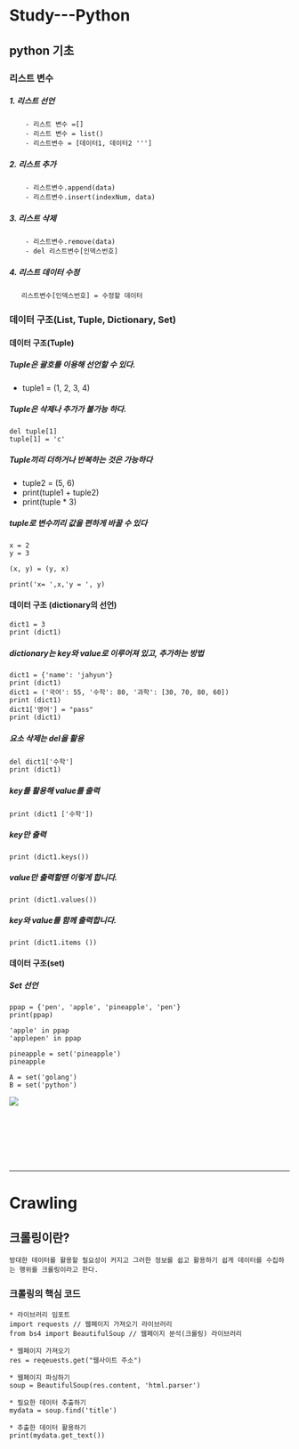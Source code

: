 # Study---Python

<a name="readme-top"></a>
## python 기초

### 리스트 변수

##### 1. 리스트 선언
```
    - 리스트 변수 =[]
    - 리스트 변수 = list()
    - 리스트변수 = [데이터1, 데이터2 ''']
```
##### 2. 리스트 추가
```
    - 리스트변수.append(data)
    - 리스트변수.insert(indexNum, data)
```
##### 3. 리스트 삭제
```
    - 리스트변수.remove(data)
    - del 리스트변수[인덱스번호]
```
##### 4. 리스트 데이터 수정
```
   리스트변수[인덱스번호] = 수정할 데이터
```

  
### 데이터 구조(List, Tuple, Dictionary, Set)

#### 데이터 구조(Tuple)

##### Tuple은 괄호를 이용해 선언할 수 있다.
  - tuple1 = (1, 2, 3, 4)

##### Tuple은 삭제나 추가가 불가능 하다.
    del tuple[1]
    tuple[1] = 'c'

##### Tuple끼리 더하거나 반복하는 것은 가능하다
- tuple2 = (5, 6) <br>
- print(tuple1 + tuple2) <br>
- print(tuple * 3)

#####  tuple로 변수끼리 값을 편하게 바꿀 수 있다
    x = 2 
    y = 3

    (x, y) = (y, x)

    print('x= ',x,'y = ', y)

#### 데이터 구조 (dictionary의 선언)
    dict1 = 3
    print (dict1)
    
##### dictionary는 key와 value로 이루어져 있고, 추가하는 방법
    dict1 = {'name': 'jahyun'} 
    print (dict1)
    dict1 = ('국어': 55, '수학': 80, '과학': [30, 70, 80, 60])
    print (dict1)
    dict1['영어'] = "pass"
    print (dict1)
##### 요소 삭제는 del을 활용
    del dict1['수학']
    print (dict1)

##### key를 활용해 value를 출력
    print (dict1 ['수학'])

##### key만 출력
    print (dict1.keys())

##### value만 출력할땐 이렇게 합니다.
    print (dict1.values())

##### key와 value를 함께 출력합니다.
    print (dict1.items ())

#### 데이터 구조(set)

##### Set 선언
    
    ppap = {'pen', 'apple', 'pineapple', 'pen'}
    print(ppap)

    'apple' in ppap
    'applepen' in ppap
    
    pineapple = set('pineapple')
    pineapple
    
    A = set('golang')
    B = set('python')

<img src="https://github.com/code-hyun/study_python_crawling/assets/122762287/c6ce7111-7143-4107-87bc-d00435ae83c8" align="left">

<br><br><br><br><br><br><br>

------------------------------------------------------------------------------------------------------------------------------
# Crawling
## 크롤링이란?
    방대한 데이터를 활용할 필요성이 커지고 그러한 정보를 쉽고 활용하기 쉽게 데이터를 수집하는 행위를 크롤링이라고 한다.

### 크롤링의 핵심 코드
    * 라이브러리 임포트
    import requests // 웹페이지 가져오기 라이브러리
    from bs4 import BeautifulSoup // 웹페이지 분석(크롤링) 라이브러리

    * 웹페이지 가져오기
    res = reqeuests.get("웹사이트 주소")

    * 웹페이지 파싱하기
    soup = BeautifulSoup(res.content, 'html.parser')

    * 필요한 데이터 추출하기
    mydata = soup.find('title')

    * 추출한 데이터 활용하기
    print(mydata.get_text())
